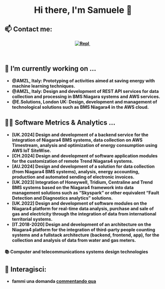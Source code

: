 <p>
  <h1 align="center"><b>Hi there, I'm Samuele 👋</h1>
</p>

## 📫 Contact me:
<p align="center">
<a href="https://www.linkedin.com/in/samuele-annulli-30961030/">
<img src="https://img.shields.io/badge/LinkedIn-blue?style=flat&logo=linkedin&labelColor=blue" alt="Repl" />
</a>&nbsp;
</p>
<br />
  
## 🔭 I’m currently working on ...
- @AMZL, Italy: Prototyping of activities aimed at saving energy with machine learning techniques. 
- @AMZL, Italy: Design and development of REST API services for data collection and processing in BMS Niagara systems and AWS services. 
- @E.Solutions, London UK: Design, development and management of technological solutions such as BMS Niagara4 in the AWS cloud. 


## 👩‍💻 Software Metrics & Analytics ...
- [UK.2024] Design and development of a backend service for the integration of Niagara4 BMS systems, data collection on AWS Timestream, analysis and optimization of energy consumption using AWS IoT SiteWise.
- [CH.2024] Design and development of software application modules for the customization of remote Trend Niagara4 systems.
- [AU.2024] Design and development of a solution for data collection (from Niagara4 BMS systems), analysis, energy accounting, production and automated sending of electronic invoices.
- [UK.2023] Integration of Honeywell, Tridium, Centraline and Trend BMS systems based on the Niagara4 framework into data management solutions such as “Skyspark”  or  other  equivalent  “Fault  Detection  and  Diagnostics analytics” solutions. 
- [UK.2022] Design and development of software modules on the Niagara4 platform for real-time data analysis, purchase and sale of gas and electricity through the integration of data from international territorial systems.
- [IT.2018-2020] Design and development of an architecture on the Niagara4 platform for the integration of third-party people counting systems and a fullstack architecture (backend, frontend, app), for the collection and analysis of data from water and gas meters.

####  📚 Computer and telecommunications systems design technologies

<!--
**samueleannulli/samueleannulli** is a ✨ _special_ ✨ repository because its `README.md` (this file) appears on your GitHub profile.

Here are some ideas to get you started:

- 🔭 I’m currently working on ...
- 🌱 I’m currently learning ...
- 👯 I’m looking to collaborate on ...
- 🤔 I’m looking for help with ...
- 💬 Ask me about ...
- 📫 How to reach me: ...
- 😄 Pronouns: ...
- ⚡ Fun fact: ...
-->

## 💬 Interagisci:
  - fammi una domanda [commentando qua](https://github.com/samueleannulli/samueleannulli/issues/1)

